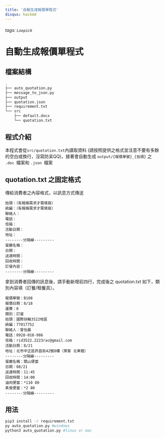 ```yaml
---
title: '自動生成報價單程式'
disqus: hackmd
---
```


###### tags: `Loopick`

自動生成報價單程式
===
## 檔案結構
```bash
.
├── auto_quotation.py
├── message_to_json.py
├── output
├── quotation.json
├── requirement.txt
└── src
    ├── default.docx
    └── quotation.txt
```
## 程式介紹
本程式會從``` src/quotation.txt ```內讀取資料 (請按照提供之格式並注意不要有多餘的空白或換行，沒寫防呆QQ)，接著會自動生成 ```output/{報價單號}_{抬頭}``` 之 ```.doc ```檔案和 ```.json ```檔案
## quotation.txt 之固定格式
傳給消費者之內容格式，以訊息方式傳送
```
抬頭：（有報帳需求才需填寫）
統編：（有報帳需求才需填寫）
聯絡人：
電話：
信箱：
活動日期：
地址：
--------分隔線---------
餐廳名稱：
日期：
送達時間：
回收時間：
訂餐內容：
--------分隔線---------
```
拿到消費者回傳的訊息後，請手動新增前四行，完成後之 quotation.txt 如下，類別內容填（訂餐/租餐具）。
```
報價單號：B108
報價日期：8/18
運費：0
類別：訂餐 
抬頭：國際扶輪3522地區
統編：77017752
聯絡人：曾怡晨
電話：0928-018-986
信箱：rid3522.2223rac@gmail.com
活動日期：8/21
地址：北市中正區許昌街42號8樓（萊客 北車館）
--------分隔線---------
餐廳名稱：關山便當
日期：08/21
送達時間：11:45
回收時間：14:00
滷肉便當：*110 80
素食便當：*2 80
--------分隔線---------

```
## 用法
```bash
pip3 install -r requirement.txt
py auto_quotation.py #windows
python3 auto_quotation.py #linux or mac

```

